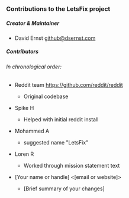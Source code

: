 ### Contributions to the LetsFix project

##### Creator & Maintainer

* David Ernst <github@dsernst.com>


##### Contributors

###### In chronological order:

* Reddit team <https://github.com/reddit/reddit>
  * Original codebase

* Spike H
  * Helped with initial reddit install

* Mohammed A
  * suggested name "LetsFix"

* Loren R
  * Worked through mission statement text

* [Your name or handle] <[email or website]>
  * [Brief summary of your changes]
